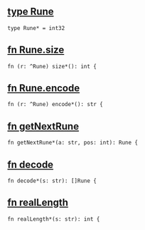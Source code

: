 ## [type Rune](https://git.sr.ht/~mrms/tophat/tree/main/item/umka/utf8.um#L1)

```
type Rune* = int32
```



## [fn Rune.size](https://git.sr.ht/~mrms/tophat/tree/main/item/umka/utf8.um#L4)

```
fn (r: ^Rune) size*(): int {
```



## [fn Rune.encode](https://git.sr.ht/~mrms/tophat/tree/main/item/umka/utf8.um#L21)

```
fn (r: ^Rune) encode*(): str {
```



## [fn getNextRune](https://git.sr.ht/~mrms/tophat/tree/main/item/umka/utf8.um#L43)

```
fn getNextRune*(a: str, pos: int): Rune {
```



## [fn decode](https://git.sr.ht/~mrms/tophat/tree/main/item/umka/utf8.um#L48)

```
fn decode*(s: str): []Rune {
```



## [fn realLength](https://git.sr.ht/~mrms/tophat/tree/main/item/umka/utf8.um#L61)

```
fn realLength*(s: str): int {
```



